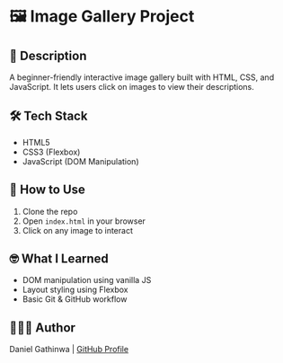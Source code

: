 # 🖼️ Image Gallery Project

## 📌 Description
A beginner-friendly interactive image gallery built with HTML, CSS, and JavaScript. It lets users click on images to view their descriptions.

## 🛠️ Tech Stack
- HTML5
- CSS3 (Flexbox)
- JavaScript (DOM Manipulation)

## 🚀 How to Use
1. Clone the repo
2. Open `index.html` in your browser
3. Click on any image to interact

## 🤓 What I Learned
- DOM manipulation using vanilla JS
- Layout styling using Flexbox
- Basic Git & GitHub workflow

## 🙋🏾‍♂️ Author
Daniel Gathinwa | [GitHub Profile](https://github.com/DGathinwa)
